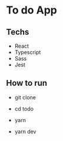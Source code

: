 # To do App 

## Techs 

  - React 
  - Typescript
  - Sass
  - Jest 


## How to run

- git clone 

- cd todo

- yarn 

- yarn dev